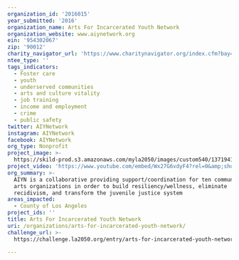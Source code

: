 ```yaml
---
organization_id: '2016015'
year_submitted: '2016'
organization_name: Arts For Incarcerated Youth Network
organization_website: www.aiynetwork.org
ein: '954302067'
zip: '90012'
charity_navigator_url: 'https://www.charitynavigator.org/index.cfm?bay=search.profile&ein=954302067'
ntee_type: ''
tags_indicators:
  - Foster care
  - youth
  - underserved communities
  - arts and culture vitality
  - job training
  - income and employment
  - crime
  - public safety
twitter: AIYNetwork
instagram: AIYNetwork
facebook: AIYNetwork
org_type: Nonprofit
project_image: >-
  https://skild-prod.s3.amazonaws.com/myla2050/images/custom540/1371941023741-team90.jpg
project_video: 'https://www.youtube.com/embed/Wx27G6vdyF4?rel=0&amp;showinfo=0'
org_summary: >-
  AIYN is a collaborative providing support/coordination for ten community-based
  arts organizations in order to build resiliency/wellness, eliminate
  recidivism, and transform the juvenile justice system
areas_impacted:
  - County of Los Angeles
project_ids: ''
title: Arts For Incarcerated Youth Network
uri: /organizations/arts-for-incarcerated-youth-network/
challenge_url: >-
  https://challenge.la2050.org/entry/arts-for-incarcerated-youth-network-using-arts-to-build-camptocareer-pipeline-for-youth

---
```

